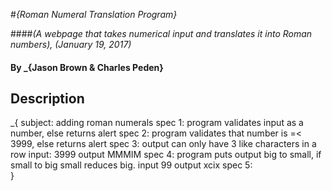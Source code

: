 #_{Roman Numeral Translation Program}_

####_(A webpage that takes numerical input and translates it into Roman numbers), (January 19, 2017)_

#### By _**{Jason Brown & Charles Peden}**

## Description

_{
  subject: adding roman numerals
  spec 1: program validates input as a number, else returns alert
  spec 2: program validates that number is =< 3999, else returns alert
  spec 3: output can only have 3 like characters in a row input: 3999 output MMMIM
  spec 4: program puts output big to small, if small to big small reduces big.  input 99 output xcix
  spec 5:  
}
